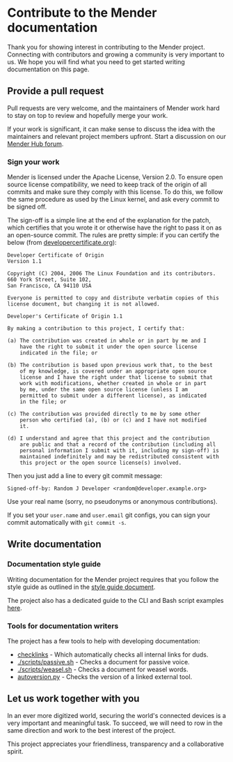 # Contribute to the Mender documentation

Thank you for showing interest in contributing to the Mender project. Connecting
with contributors and growing a community is very important to us. We hope you
will find what you need to get started writing documentation on this page.

## Provide a pull request

Pull requests are very welcome, and the maintainers of Mender work hard to stay
on top to review and hopefully merge your work.

If your work is significant, it can make sense to discuss the idea with the
maintainers and relevant project members upfront. Start a discussion on our
[Mender Hub forum](https://hub.mender.io/c/general-discussions).

### Sign your work

Mender is licensed under the Apache License, Version 2.0. To ensure open source
license compatibility, we need to keep track of the origin of all commits and
make sure they comply with this license. To do this, we follow the same
procedure as used by the Linux kernel, and ask every commit to be signed off.

The sign-off is a simple line at the end of the explanation for the patch, which
certifies that you wrote it or otherwise have the right to pass it on as an
open-source commit.  The rules are pretty simple: if you can certify the below
(from [developercertificate.org](http://developercertificate.org/)):


```
Developer Certificate of Origin
Version 1.1

Copyright (C) 2004, 2006 The Linux Foundation and its contributors.
660 York Street, Suite 102,
San Francisco, CA 94110 USA

Everyone is permitted to copy and distribute verbatim copies of this
license document, but changing it is not allowed.

Developer's Certificate of Origin 1.1

By making a contribution to this project, I certify that:

(a) The contribution was created in whole or in part by me and I
    have the right to submit it under the open source license
    indicated in the file; or

(b) The contribution is based upon previous work that, to the best
    of my knowledge, is covered under an appropriate open source
    license and I have the right under that license to submit that
    work with modifications, whether created in whole or in part
    by me, under the same open source license (unless I am
    permitted to submit under a different license), as indicated
    in the file; or

(c) The contribution was provided directly to me by some other
    person who certified (a), (b) or (c) and I have not modified
    it.

(d) I understand and agree that this project and the contribution
    are public and that a record of the contribution (including all
    personal information I submit with it, including my sign-off) is
    maintained indefinitely and may be redistributed consistent with
    this project or the open source license(s) involved.
```

Then you just add a line to every git commit message:

    Signed-off-by: Random J Developer <random@developer.example.org>

Use your real name (sorry, no pseudonyms or anonymous contributions).

If you set your `user.name` and `user.email` git configs, you can sign your
commit automatically with `git commit -s`.

## Write documentation

### Documentation style guide

Writing documentation for the Mender project requires that you follow the style
guide as outlined in the [style guide document](./README-styleguide.markdown).

The project also has a dedicated guide to the CLI and Bash script examples
[here](./README-bash-styleguide.markdown).

### Tools for documentation writers

The project has a few tools to help with developing documentation:

* [checklinks](README-checklinks.markdown) - Which automatically checks all internal links for duds.
* [./scripts/passive.sh](./scripts/README-passive.markdown) - Checks a document for passive voice.
* [./scripts/weasel.sh](./scripts/README-weasel.markdown) - Checks a document for weasel words.
* [autoversion.py](README-autoversion.markdown) - Checks the version of a linked external tool.


## Let us work together with you

In an ever more digitized world, securing the world's connected devices is a
very important and meaningful task. To succeed, we will need to row in the same
direction and work to the best interest of the project.

This project appreciates your friendliness, transparency and a collaborative
spirit.
